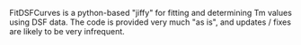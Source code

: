 FitDSFCurves is a python-based "jiffy" for fitting and determining Tm values using DSF data.
The code is provided very much "as is", and updates / fixes are likely to be very infrequent.
